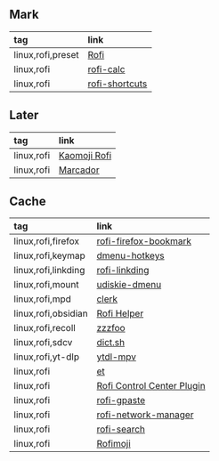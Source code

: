 ## Mark

|tag|link|
|:-|:-|
|linux,rofi,preset|[Rofi](https://github.com/adi1090x/rofi)|
|linux,rofi|[rofi-calc](https://github.com/svenstaro/rofi-calc)|
|linux,rofi|[rofi-shortcuts](https://github.com/Zeioth/rofi-shortcuts)|

## Later

|tag|link|
|:-|:-|
|linux,rofi|[Kaomoji Rofi](https://gitlab.com/ceda_ei/kaomoji-rofi)|
|linux,rofi|[Marcador](https://github.com/joajfreitas/marcador)|

## Cache

|tag|link|
|:-|:-|
|linux,rofi,firefox|[rofi-firefox-bookmark](https://github.com/MusicalArtist12/rofi-firefox-bookmark)|
|linux,rofi,keymap|[dmenu-hotkeys](https://github.com/maledorak/dmenu-hotkeys)|
|linux,rofi,linkding|[rofi-linkding](https://github.com/merdely/rofi-linkding)|
|linux,rofi,mount|[udiskie-dmenu](https://github.com/fogine/udiskie-dmenu)|
|linux,rofi,mpd|[clerk](https://github.com/carnager/clerk)|
|linux,rofi,obsidian|[Rofi Helper](https://github.com/digitalsignalperson/obsidian-rofi-helper)|
|linux,rofi,recoll|[zzzfoo](https://github.com/andersju/zzzfoo)|
|linux,rofi,sdcv|[dict.sh](https://gist.github.com/Amooti73/9dac66ffee26f93baf211ab8c05949cd)|
|linux,rofi,yt-dlp|[ytdl-mpv](https://github.com/andros21/ytdl-mpv)|
|linux,rofi|[et](https://github.com/PlankCipher/et)|
|linux,rofi|[Rofi Control Center Plugin](https://github.com/bertdida/rofi-control-center)|
|linux,rofi|[rofi-gpaste](https://github.com/yusufaktepe/rofi-gpaste)|
|linux,rofi|[rofi-network-manager](https://github.com/P3rf/rofi-network-manager)|
|linux,rofi|[rofi-search](https://github.com/fogine/rofi-search)|
|linux,rofi|[Rofimoji](https://github.com/fdw/rofimoji)|